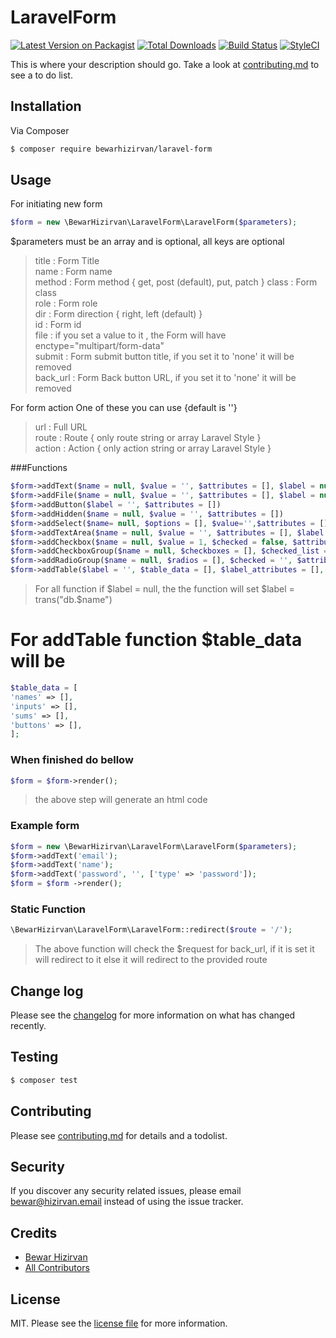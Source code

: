 # LaravelForm

[![Latest Version on Packagist][ico-version]][link-packagist]
[![Total Downloads][ico-downloads]][link-downloads]
[![Build Status][ico-travis]][link-travis]
[![StyleCI][ico-styleci]][link-styleci]

This is where your description should go. Take a look at [contributing.md](contributing.md) to see a to do list.

## Installation

Via Composer

``` bash
$ composer require bewarhizirvan/laravel-form
```

## Usage

For initiating new form
``` php
$form = new \BewarHizirvan\LaravelForm\LaravelForm($parameters);
```
$parameters must be an array and is optional, all keys are optional
>title  : Form Title  
>name	: Form name  
>method	: Form method { get, post (default), put, patch }
>class	: Form class  
>role	: Form role  
>dir    : Form direction { right, left (default) }  
>id     : Form id  
>file	: if you set a value to it , the Form will have enctype="multipart/form-data"  
>submit	: Form submit button title, if you set it to 'none' it will be removed  
>back_url	: Form Back button URL, if you set it to 'none' it will be removed
>
For form action One of these you can use {default is ''}  
>url	: Full URL  
>route	: Route { only route string or array Laravel Style }  
>action	: Action { only action string or array Laravel Style }
>

###Functions
```php
$form->addText($name = null, $value = '', $attributes = [], $label = null, $label_attributes = [], $div_attributes = [])  
$form->addFile($name = null, $value = '', $attributes = [], $label = null, $label_attributes = [], $div_attributes = [])  
$form->addButton($label = '', $attributes = [])  
$form->addHidden($name = null, $value = '', $attributes = [])  
$form->addSelect($name= null, $options = [], $value='',$attributes = [],$label=null, $label_attributes = [], $div_attributes = [])  
$form->addTextArea($name = null, $value = '', $attributes = [], $label = null, $label_attributes = [], $div_attributes = [])  
$form->addCheckbox($name = null, $value = 1, $checked = false, $attributes = [], $label = null, $label_attributes = [], $div_attributes = [])  
$form->addCheckboxGroup($name = null, $checkboxes = [], $checked_list = [], $attributes = [], $label = null, $label_attributes = [], $div_attributes = [])  
$form->addRadioGroup($name = null, $radios = [], $checked = '', $attributes = [], $label = null, $label_attributes = [], $div_attributes = [])  
$form->addTable($label = '', $table_data = [], $label_attributes = [], $table_attributes = [], $thead_attributes = [], $tbody_attributes = [], $tfoot_attributes = [], $div_attributes = [])
```
>For all function if $label = null, the the function will set $label = trans("db.$name")
# For addTable function $table_data will be
```php
$table_data = [
'names' => [],
'inputs' => [],
'sums' => [],
'buttons' => [],
];
```

### When finished do bellow
```php
$form = $form->render();
```
>the above step will generate an html code
>

### Example form
```php
$form = new \BewarHizirvan\LaravelForm\LaravelForm($parameters);
$form->addText('email');
$form->addText('name');
$form->addText('password', '', ['type' => 'password']);
$form = $form ->render();
```

### Static Function
```php
\BewarHizirvan\LaravelForm\LaravelForm::redirect($route = '/');
```
>The above function will check the $request for back_url, if it is set it will redirect to it else it will redirect to the provided route
>

## Change log

Please see the [changelog](changelog.md) for more information on what has changed recently.

## Testing

``` bash
$ composer test
```

## Contributing

Please see [contributing.md](contributing.md) for details and a todolist.

## Security

If you discover any security related issues, please email bewar@hizirvan.email instead of using the issue tracker.

## Credits

- [Bewar Hizirvan][link-author]
- [All Contributors][link-contributors]

## License

MIT. Please see the [license file](license.md) for more information.

[ico-version]: https://img.shields.io/packagist/v/bewarhizirvan/laravel-form.svg?style=flat-square
[ico-downloads]: https://img.shields.io/packagist/dt/bewarhizirvan/laravel-form.svg?style=flat-square
[ico-travis]: https://img.shields.io/travis/bewarhizirvan/laravel-form/master.svg?style=flat-square
[ico-styleci]: https://styleci.io/repos/12345678/shield

[link-packagist]: https://packagist.org/packages/bewarhizirvan/laravel-form
[link-downloads]: https://packagist.org/packages/bewarhizirvan/laravel-form
[link-travis]: https://travis-ci.org/bewarhizirvan/laravel-form
[link-styleci]: https://styleci.io/repos/12345678
[link-author]: https://github.com/bewarhizirvan
[link-contributors]: ../../contributors
